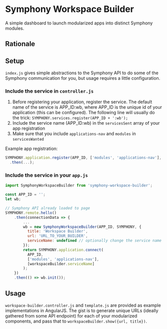 # Symphony Workspace Builder
A simple dashboard to launch modularized apps into distinct Symphony modules.

## Rationale


## Setup
`index.js` gives simple abstractions to the Symphony API to do some of the Symphony communication for you,
but usage requires a little configuration.

### Include the service in `controller.js`
1. Before registering your application, register the service. The default name of the service is
   APP_ID:wb, where APP_ID is the unique id of your application (this can be configured). 
   The following line will usually do the trick: `SYMPHONY.services.register(APP_ID + ':wb');`
2. Include the service name (APP_ID:wb) in the `servicesSent` array of your app registration
3. Make sure that you include `applications-nav` and `modules` in `servicesWanted`
   
Example app registration:
```js
SYMPHONY.application.register(APP_ID, ['modules', 'applications-nav'], [APP_ID + ':wb'])
  .then(...);
```
 
### Include the service in your `app.js`
```js
import SymphonyWorkspaceBuilder from 'symphony-workspace-builder';

const APP_ID = '';
let wb;

// Symphony API already loaded to page
SYMPHONY.remote.hello()
    .then(connectionData => {
        ...
        wb = new SymphonyWorkspaceBuilder(APP_ID, SYMPHONY, {
          title: 'Workspace Builder',
          url: 'URL_TO_YOUR_BUILDER',
          serviceName: undefined // optionally change the service name if you changed it in your controller 
        });
        return SYMPHONY.application.connect(
          APP_ID, 
          ['modules', 'applications-nav'], 
          [workspaceBuilder.serviceName]
        );
    })
    .then(() => wb.init());
```

## Usage
`workspace-builder.controller.js` and `template.js` are provided as example implementations in AngularJS.
The gist is to generate unique URLs (ideally gathered from some API endpoint) 
for each of your modularized components, and pass that to `workspaceBuilder.show({url, title})`. 